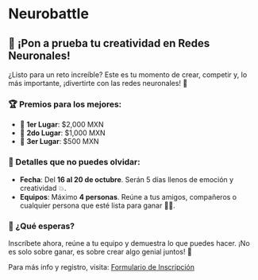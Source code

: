 # Neurobattle

## 🚀 ¡Pon a prueba tu creatividad en Redes Neuronales!

¿Listo para un reto increíble? Este es tu momento de crear, competir y, lo más importante, ¡divertirte con las redes neuronales! 🎉

### 🏆 Premios para los mejores:
- 🥇 **1er Lugar**: $2,000 MXN
- 🥈 **2do Lugar**: $1,000 MXN
- 🥉 **3er Lugar**: $500 MXN

### 📅 Detalles que no puedes olvidar:
- **Fecha**: Del **16 al 20 de octubre**. Serán 5 días llenos de emoción y creatividad 💥.
- **Equipos**: Máximo **4 personas**. Reúne a tus amigos, compañeros o cualquier persona que esté lista para ganar 🧑‍💻.

### 🎉 ¿Qué esperas?
Inscríbete ahora, reúne a tu equipo y demuestra lo que puedes hacer. ¡No es solo sobre ganar, es sobre crear algo genial juntos! 🙌

Para más info y registro, visita: [Formulario de Inscripción](https://docs.google.com/forms/d/e/1FAIpQLScpJI5O85D6ixdwE-t8eG-A0p42V5jrJM8FoGm5zPtrIC_pqA/viewform?usp=sf_link)

